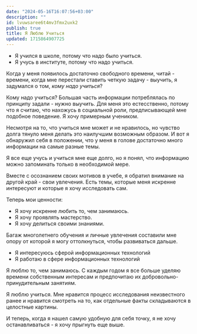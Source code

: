 ```yaml
---
date: "2024-05-16T16:07:56+03:00"
description: ""
id: lvuwsaree6t4mv3fmx2uxk2
publish: true
title: Я Люблю Учиться
updated: 1715864907725
---
```


- Я учился в школе, потому что надо было учиться.
- Я учусь в институте, потому что надо учиться.

Когда у меня появилось достаточно свободного времени, читай - времени, когда мне перестали ставить четкую задачу - выучить, я задумался о том, _кому надо учиться_?

Кому надо учиться?
Большая часть информации потреблялась по принципу задали - нужно выучить.
Для меня это естесственно, потому что я считаю, что нахожусь в социальной роли, предписывающей мне подобное поведение.
Я хочу примерным учеником.

Несмотря на то, что учиться мне может и не нравилось, но чувство долга тянуло меня делать это наилучшим возможным образом.
И вот я обнаружил себя в положении, что у меня в голове достаточно много информации на самые разные темы.

Я все еще учусь и учиться мне еще долго, но я понял, что информацию можно запоминать только в необходимой мере.

Вместе с осознанием своих мотивов в учебе, я обратил внимание на другой край - свои увлечения.
Есть темы, которые меня искренне интересуют и которые я хочу исследовать сам.

Теперь мои ценности:

- Я хочу искренне любить то, чем занимаюсь.
- Я хочу проявлять мастерство.
- Я хочу делиться своими знаниями.

Багаж многолетнего обучения и личные увлечения составили мне опору от которой я могу оттолкнуться, чтобы развиваться дальше.

- Я интересуюсь сферой информационных технологий
- Я работаю в сфере информационных технологий

Я люблю то, чем занимаюсь.
С каждым годом я все больше уделяю времени собственным интересам и предпочитаю их добровольно-принудительным занятиям.

Я люблю учиться.
Мне нравится процесс исследования неизвестного ранее и нравится смотреть на то, как отдельные факты складываются в целостные картины.

И теперь, когда я нашел самую удобную для себя точку, я не хочу останавливаться - я хочу прыгнуть еще выше.